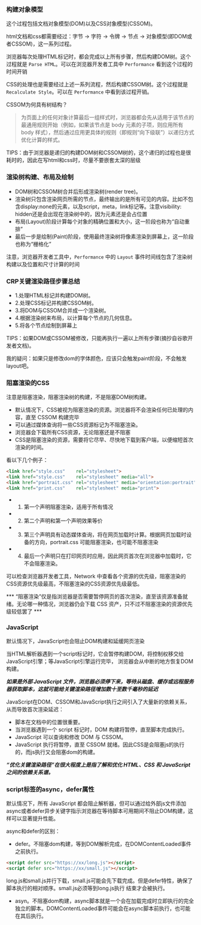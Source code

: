 ### 构建对象模型
这个过程包括文档对象模型(DOM)以及CSS对象模型(CSSOM)。

html文档和css都需要经过：字节 -> 字符 -> 令牌 -> 节点 -> 对象模型(即DOM或者CSSOM)，这一系列过程。

浏览器每次处理HTML标记时，都会完成以上所有步骤，然后构建DOM树。这个过程就是 `Parse HTML`。可以在浏览器开发者工具中 `Performance` 看到这个过程的时间开销

CSS的处理也是需要经过上述一系列流程，然后构建CSSOM树。这个过程就是 `Recalculate Style`。可以在 `Performance` 中看到该过程开销。

CSSOM为何具有树结构？
>为页面上的任何对象计算最后一组样式时，浏览器都会先从适用于该节点的最通用规则开始（例如，如果该节点是 body 元素的子项，则应用所有 body 样式），然后通过应用更具体的规则（即规则“向下级联”）以递归方式优化计算的样式。

TIPS：由于浏览器是递归的构建DOM树和CSSOM树的，这个递归的过程也是很耗时的，因此在写html和css时，尽量不要嵌套太深的层级

### 渲染树构建、布局及绘制
- DOM树和CSSOM树合并后形成渲染树(render tree)。
- 渲染树只包含渲染网页所需的节点，最终输出的是所有可见的内容。比如不包含display:none的元素，以及script，meta，link标记等。注意visibility: hidden还是会出现在渲染树中的，因为元素还是会占位置
- 布局(Layout)阶段计算每个对象的精确位置和大小，这一阶段也称为“自动重排”
- 最后一步是绘制(Paint)阶段，使用最终渲染树将像素渲染到屏幕上，这一阶段也称为“栅格化”

注意，浏览器开发者工具中，`Performance` 中的 `Layout` 事件时间线包含了渲染树构建以及位置和尺寸计算的时间

### CRP关键渲染路径步骤总结
- 1.处理HTML标记并构建DOM树。
- 2.处理CSS标记并构建CSSOM树。
- 3.将DOM与CSSOM合并成一个渲染树。
- 4.根据渲染树来布局，以计算每个节点的几何信息。
- 5.将各个节点绘制到屏幕上

TIPS：如果DOM或CSSOM被修改，只能再执行一遍以上所有步骤(摘抄自谷歌开发者文档)。

我的疑问：如果只是修改dom的字体颜色，应该只会触发paint阶段，不会触发layout吧。

### 阻塞渲染的CSS
注意是阻塞渲染，阻塞渲染树的构建，不是阻塞DOM树构建。

- 默认情况下，CSS被视为阻塞渲染的资源。浏览器将不会渲染任何已处理的内容，直至 CSSOM 构建完毕
- 可以通过媒体查询将一些CSS资源标记为不阻塞渲染。
- 浏览器会下载所有CSS资源，无论阻塞还是不阻塞
- CSS是阻塞渲染的资源，需要将它尽早、尽快地下载到客户端，以便缩短首次渲染的时间。

看以下几个例子：
```html
<link href="style.css"    rel="stylesheet">
<link href="style.css"    rel="stylesheet" media="all">
<link href="portrait.css" rel="stylesheet" media="orientation:portrait">
<link href="print.css"    rel="stylesheet" media="print">
```
- 1. 第一个声明阻塞渲染，适用于所有情况
- 2. 第二个声明和第一个声明效果等价
- 3. 第三个声明具有动态媒体查询，将在网页加载时计算。根据网页加载时设备的方向，portrait.css 可能阻塞渲染，也可能不阻塞渲染
- 4. 最后一个声明只在打印网页时应用，因此网页首次在浏览器中加载时，它不会阻塞渲染。

可以检查浏览器开发者工具，Network 中查看各个资源的优先级，阻塞渲染的CSS资源优先级最高，不阻塞渲染的CSS资源优先级最低。

*** “阻塞渲染”仅是指浏览器是否需要暂停网页的首次渲染，直至该资源准备就绪。无论哪一种情况，浏览器仍会下载 CSS 资产，只不过不阻塞渲染的资源优先级较低罢了 ***



### JavaScript
默认情况下，JavaScript也会阻止DOM构建和延缓网页渲染

当HTML解析器遇到一个script标记时，它会暂停构建DOM，将控制权移交给JavaScript引擎；等JavaScript引擎运行完毕，
浏览器会从中断的地方恢复DOM构建。

***如果是外部 JavaScript 文件，浏览器必须停下来，等待从磁盘、缓存或远程服务器获取脚本，这就可能给关键渲染路径增加数十至数千毫秒的延迟***


JavaScript在DOM、CSSOM和JavaScript执行之间引入了大量新的依赖关系，从而导致首次渲染延迟：
- 脚本在文档中的位置很重要。
- 当浏览器遇到一个 script 标记时，DOM 构建将暂停，直至脚本完成执行。
- JavaScript 可以查询和修改 DOM 与 CSSOM。
- JavaScript 执行将暂停，直至 CSSOM 就绪。因此CSS是会阻塞js的执行的，而js执行又会阻塞dom的构建。

***“优化关键渲染路径”在很大程度上是指了解和优化 HTML、CSS 和 JavaScript 之间的依赖关系谱。***

### script标签的async，defer属性
默认情况下，所有 JavaScript 都会阻止解析器，但可以通过给外部js文件添加async或者defer异步关键字指示浏览器在等待脚本可用期间不阻止DOM构建，这样可以显著提升性能。

async和defer的区别：

- defer。不阻塞dom构建，等到DOM解析完成，在DOMContentLoaded事件之前执行。
```html
<script defer src="https://xx/long.js"></script>
<script defer src="https://xx/small.js"></script>
```
long.js和small.js并行下载，small.js可能会先下载完成。但是defer特性，确保了脚本执行的相对顺序。small.js必须等到long.js执行
结束才会被执行。

- asyn。不阻塞dom构建，async脚本就是一个会在加载完成时立即执行的完全独立的脚本。DOMContentLoaded事件可能会在async脚本前执行，也可能在其后执行。